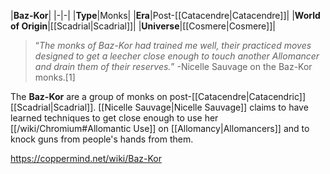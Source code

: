 |**Baz-Kor**|
|-|-|
|**Type**|Monks|
|**Era**|Post-[[Catacendre\|Catacendre]]|
|**World of Origin**|[[Scadrial\|Scadrial]]|
|**Universe**|[[Cosmere\|Cosmere]]|

>“*The monks of Baz-Kor had trained me well, their practiced moves designed to get a leecher close enough to touch another Allomancer and drain them of their reserves.*”
\-Nicelle Sauvage on the Baz-Kor monks.[1]


The **Baz-Kor** are a group of monks on post-[[Catacendre\|Catacendric]] [[Scadrial\|Scadrial]].
[[Nicelle Sauvage\|Nicelle Sauvage]] claims to have learned techniques to get close enough to use her [[/wiki/Chromium#Allomantic Use]] on [[Allomancy\|Allomancers]] and to knock guns from people's hands from them.



https://coppermind.net/wiki/Baz-Kor